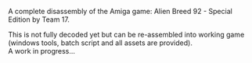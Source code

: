 A complete disassembly of the Amiga game: Alien Breed 92 - Special Edition by Team 17.

This is not fully decoded yet but can be re-assembled into working game
(windows tools, batch script and all assets are provided).<br>
A work in progress...